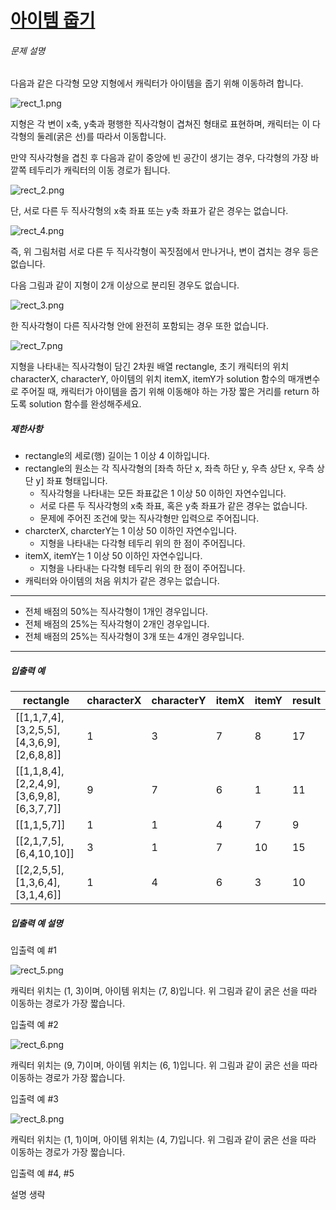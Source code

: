 # [아이템 줍기](https://school.programmers.co.kr/learn/courses/30/lessons/87694)


###### 문제 설명


다음과 같은 다각형 모양 지형에서 캐릭터가 아이템을 줍기 위해 이동하려 합니다.


![rect_1.png](https://grepp-programmers.s3.ap-northeast-2.amazonaws.com/files/production/9b96b07f-72db-4b1c-bd7a-6a9c9b8d0dc6/rect_1.png)


지형은 각 변이 x축, y축과 평행한 직사각형이 겹쳐진 형태로 표현하며, 캐릭터는 이 다각형의 둘레(굵은 선)를 따라서 이동합니다. 


만약 직사각형을 겹친 후 다음과 같이 중앙에 빈 공간이 생기는 경우, 다각형의 가장 바깥쪽 테두리가 캐릭터의 이동 경로가 됩니다.


![rect_2.png](https://grepp-programmers.s3.ap-northeast-2.amazonaws.com/files/production/38b0739b-8dd8-40d8-ac44-c71678d28d07/rect_2.png)


단, 서로 다른 두 직사각형의 x축 좌표 또는 y축 좌표가 같은 경우는 없습니다.


![rect_4.png](https://grepp-programmers.s3.ap-northeast-2.amazonaws.com/files/production/ec976181-987e-494e-bb2d-0615ce16252f/rect_4.png)


즉, 위 그림처럼 서로 다른 두 직사각형이 꼭짓점에서 만나거나, 변이 겹치는 경우 등은 없습니다.


다음 그림과 같이 지형이 2개 이상으로 분리된 경우도 없습니다.


![rect_3.png](https://grepp-programmers.s3.ap-northeast-2.amazonaws.com/files/production/7eda8d92-ebe0-4b5f-bd15-0c9dc7af3a3e/rect_3.png)


한 직사각형이 다른 직사각형 안에 완전히 포함되는 경우 또한 없습니다.


![rect_7.png](https://grepp-programmers.s3.ap-northeast-2.amazonaws.com/files/production/1e178b0d-6580-4981-aae3-dd82a1b95362/rect_7.png)


지형을 나타내는 직사각형이 담긴 2차원 배열 rectangle, 초기 캐릭터의 위치 characterX, characterY, 아이템의 위치 itemX, itemY가 solution 함수의 매개변수로 주어질 때, 캐릭터가 아이템을 줍기 위해 이동해야 하는 가장 짧은 거리를 return 하도록 solution 함수를 완성해주세요.


##### 제한사항


* rectangle의 세로(행) 길이는 1 이상 4 이하입니다.
* rectangle의 원소는 각 직사각형의 \[좌측 하단 x, 좌측 하단 y, 우측 상단 x, 우측 상단 y] 좌표 형태입니다.
	+ 직사각형을 나타내는 모든 좌표값은 1 이상 50 이하인 자연수입니다.
	+ 서로 다른 두 직사각형의 x축 좌표, 혹은 y축 좌표가 같은 경우는 없습니다.
	+ 문제에 주어진 조건에 맞는 직사각형만 입력으로 주어집니다.
* charcterX, charcterY는 1 이상 50 이하인 자연수입니다.
	+ 지형을 나타내는 다각형 테두리 위의 한 점이 주어집니다.
* itemX, itemY는 1 이상 50 이하인 자연수입니다.
	+ 지형을 나타내는 다각형 테두리 위의 한 점이 주어집니다.
* 캐릭터와 아이템의 처음 위치가 같은 경우는 없습니다.




---


* 전체 배점의 50%는 직사각형이 1개인 경우입니다.
* 전체 배점의 25%는 직사각형이 2개인 경우입니다.
* 전체 배점의 25%는 직사각형이 3개 또는 4개인 경우입니다.




---


##### 입출력 예




| rectangle | characterX | characterY | itemX | itemY | result |
| --- | --- | --- | --- | --- | --- |
| \[\[1,1,7,4],\[3,2,5,5],\[4,3,6,9],\[2,6,8,8]] | 1 | 3 | 7 | 8 | 17 |
| \[\[1,1,8,4],\[2,2,4,9],\[3,6,9,8],\[6,3,7,7]] | 9 | 7 | 6 | 1 | 11 |
| \[\[1,1,5,7]] | 1 | 1 | 4 | 7 | 9 |
| \[\[2,1,7,5],\[6,4,10,10]] | 3 | 1 | 7 | 10 | 15 |
| \[\[2,2,5,5],\[1,3,6,4],\[3,1,4,6]] | 1 | 4 | 6 | 3 | 10 |


##### 입출력 예 설명


입출력 예 \#1


![rect_5.png](https://grepp-programmers.s3.ap-northeast-2.amazonaws.com/files/production/7b89552b-f7b6-47e7-8bbd-deaf01907f70/rect_5.png)


캐릭터 위치는 (1, 3\)이며, 아이템 위치는 (7, 8\)입니다. 위 그림과 같이 굵은 선을 따라 이동하는 경로가 가장 짧습니다.


입출력 예 \#2


![rect_6.png](https://grepp-programmers.s3.ap-northeast-2.amazonaws.com/files/production/ac6911d0-e386-472b-a109-2542214c8d6b/rect_6.png)


캐릭터 위치는 (9, 7\)이며, 아이템 위치는 (6, 1\)입니다. 위 그림과 같이 굵은 선을 따라 이동하는 경로가 가장 짧습니다.


입출력 예 \#3


![rect_8.png](https://grepp-programmers.s3.ap-northeast-2.amazonaws.com/files/production/9c47ca5c-df4b-4b2e-8c5b-faf0815de665/rect_8.png)


캐릭터 위치는 (1, 1\)이며, 아이템 위치는 (4, 7\)입니다. 위 그림과 같이 굵은 선을 따라 이동하는 경로가 가장 짧습니다.


입출력 예 \#4, \#5


설명 생략



